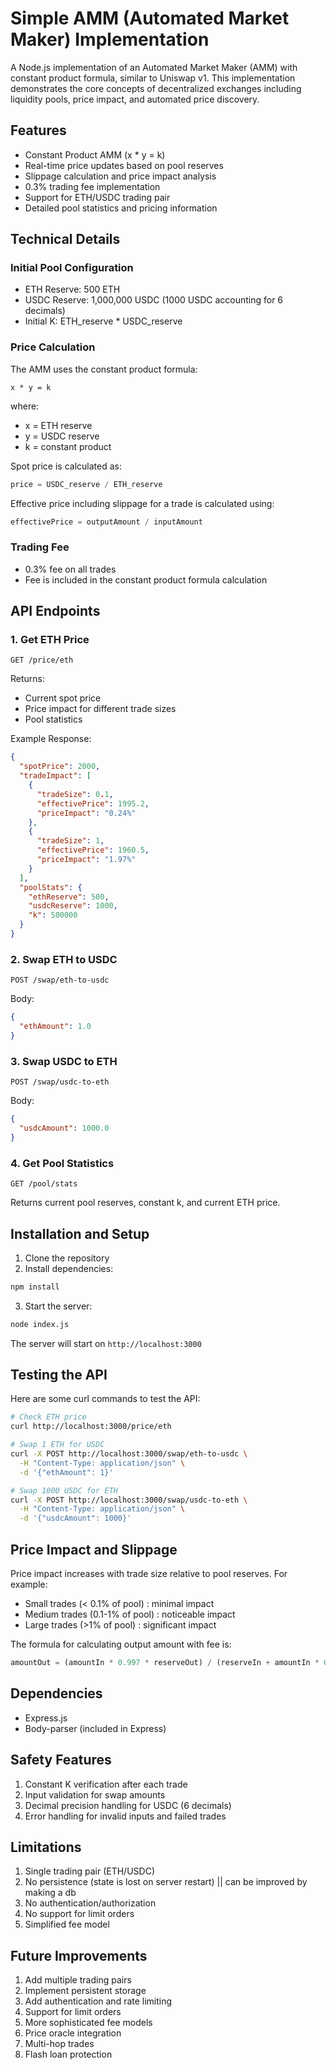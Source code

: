 # Simple AMM (Automated Market Maker) Implementation

A Node.js implementation of an Automated Market Maker (AMM) with constant product formula, similar to Uniswap v1. This implementation demonstrates the core concepts of decentralized exchanges including liquidity pools, price impact, and automated price discovery.

## Features

- Constant Product AMM (x * y = k)
- Real-time price updates based on pool reserves
- Slippage calculation and price impact analysis
- 0.3% trading fee implementation
- Support for ETH/USDC trading pair
- Detailed pool statistics and pricing information

## Technical Details

### Initial Pool Configuration
- ETH Reserve: 500 ETH
- USDC Reserve: 1,000,000 USDC (1000 USDC accounting for 6 decimals)
- Initial K: ETH_reserve * USDC_reserve

### Price Calculation

The AMM uses the constant product formula:
```
x * y = k
```
where:
- x = ETH reserve
- y = USDC reserve
- k = constant product

Spot price is calculated as:
```javascript
price = USDC_reserve / ETH_reserve
```

Effective price including slippage for a trade is calculated using:
```javascript
effectivePrice = outputAmount / inputAmount
```

### Trading Fee
- 0.3% fee on all trades
- Fee is included in the constant product formula calculation

## API Endpoints

### 1. Get ETH Price
```
GET /price/eth
```
Returns:
- Current spot price
- Price impact for different trade sizes
- Pool statistics

Example Response:
```json
{
  "spotPrice": 2000,
  "tradeImpact": [
    {
      "tradeSize": 0.1,
      "effectivePrice": 1995.2,
      "priceImpact": "0.24%"
    },
    {
      "tradeSize": 1,
      "effectivePrice": 1960.5,
      "priceImpact": "1.97%"
    }
  ],
  "poolStats": {
    "ethReserve": 500,
    "usdcReserve": 1000,
    "k": 500000
  }
}
```

### 2. Swap ETH to USDC
```
POST /swap/eth-to-usdc
```
Body:
```json
{
  "ethAmount": 1.0
}
```

### 3. Swap USDC to ETH
```
POST /swap/usdc-to-eth
```
Body:
```json
{
  "usdcAmount": 1000.0
}
```

### 4. Get Pool Statistics
```
GET /pool/stats
```
Returns current pool reserves, constant k, and current ETH price.

## Installation and Setup

1. Clone the repository
2. Install dependencies:
```bash
npm install
```

3. Start the server:
```bash
node index.js
```

The server will start on `http://localhost:3000`

## Testing the API

Here are some curl commands to test the API:

```bash
# Check ETH price
curl http://localhost:3000/price/eth

# Swap 1 ETH for USDC
curl -X POST http://localhost:3000/swap/eth-to-usdc \
  -H "Content-Type: application/json" \
  -d '{"ethAmount": 1}'

# Swap 1000 USDC for ETH
curl -X POST http://localhost:3000/swap/usdc-to-eth \
  -H "Content-Type: application/json" \
  -d '{"usdcAmount": 1000}'
```

## Price Impact and Slippage

Price impact increases with trade size relative to pool reserves. For example:
- Small trades (< 0.1% of pool) : minimal impact
- Medium trades (0.1-1% of pool) : noticeable impact
- Large trades (>1% of pool) : significant impact

The formula for calculating output amount with fee is:
```javascript
amountOut = (amountIn * 0.997 * reserveOut) / (reserveIn + amountIn * 0.997)
```

## Dependencies

- Express.js
- Body-parser (included in Express)

## Safety Features

1. Constant K verification after each trade
2. Input validation for swap amounts
3. Decimal precision handling for USDC (6 decimals)
4. Error handling for invalid inputs and failed trades

## Limitations

1. Single trading pair (ETH/USDC)
2. No persistence (state is lost on server restart) || can be improved by making a db
3. No authentication/authorization
4. No support for limit orders
5. Simplified fee model

## Future Improvements

1. Add multiple trading pairs
2. Implement persistent storage
3. Add authentication and rate limiting
4. Support for limit orders
5. More sophisticated fee models
6. Price oracle integration
7. Multi-hop trades
8. Flash loan protection